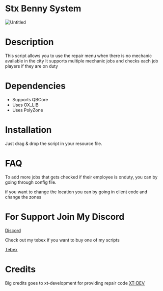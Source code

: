 # Stx Benny System
![Untitled](https://github.com/Stx-Development/stx-bennys/assets/99145322/cad4ce22-3025-49de-b71b-d0465e849ea8)


# Description

This script allows you to use the repair menu when there is no mechanic available in the city
It supports multiple mechanic jobs and checks each job players if they are on duty

# Dependencies
- Supports QBCore
- Uses OX_LIB
- Uses PolyZone

# Installation

Just drag & drop the script in your resource file.

# FAQ

To add more jobs that gets checked if their employee is onduty, you can by going through config file.

if you want to change the location you can by going in client code and change the zones 

# For Support Join My Discord 
[Discord](https://discord.gg/rM44yC2aE9)

Check out my tebex if you want to buy one of my scripts

[Tebex](https://stxlabs.tebex.io)

# Credits
Big credits goes to xt-development for providing repair code
 [XT-DEV](https://github.com/xT-Development)
